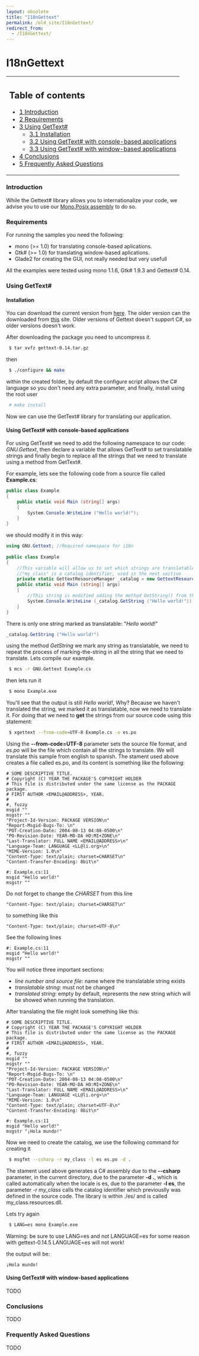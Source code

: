 ```yaml
---
layout: obsolete
title: "I18nGettext"
permalink: /old_site/I18nGettext/
redirect_from:
  - /I18nGettext/
---
```


I18nGettext
===========

<table>
<col width="100%" />
<tbody>
<tr class="odd">
<td align="left"><h2>Table of contents</h2>
<ul>
<li><a href="#Introduction">1 Introduction</a></li>
<li><a href="#Requirements">2 Requirements</a></li>
<li><a href="#Using_GetText.23">3 Using GetText#</a>
<ul>
<li><a href="#Installation">3.1 Installation</a></li>
<li><a href="#Using_GetText.23_with_console-based_applications">3.2 Using GetText# with console-based applications</a></li>
<li><a href="#Using_GetText.23_with_window-based_applications">3.3 Using GetText# with window-based applications</a></li>
</ul></li>
<li><a href="#Conclusions">4 Conclusions</a></li>
<li><a href="#Frequently_Asked_Questions">5 Frequently Asked Questions</a></li>
</ul></td>
</tr>
</tbody>
</table>

### Introduction

While the Gettext\# library allows you to internationalize your code, we advise you to use our [Mono.Posix assembly]({{site.github.url}}/old_site/Internationalization) to do so.

### Requirements

For running the samples you need the following:

-   mono (\>= 1.0) for translating console-based aplications.
-   Gtk\# (\>= 1.0) for translating window-based aplications.
-   Glade2 for creating the GUI, not really needed but very usefull

All the examples were tested using mono 1.1.6, Gtk\# 1.9.3 and Gettext\# 0.14.

### Using GetText\#

#### Installation

You can download the current version from [here](http://ftp.gnu.org/gnu/gettext/gettext-0.14.tar.gz). The older version can the downloaded from [this](http://ftp.gnu.org/gnu/gettext/) site. Older versions of Gettext doesn't support C\#, so older versions doesn't work.

After downloading the package you need to uncompress it.

``` bash
 $ tar xvfz gettext-0.14.tar.gz
```

then

``` bash
 $ ./configure && make
```

within the created folder, by default the configure script allows the C\# language so you don't need any extra parameter, and finally, install using the root user

``` bash
 # make install
```

Now we can use the GetText\# library for translating our application.

#### Using GetText\# with console-based applications

For using GetText\# we need to add the following namespace to our code: *GNU.Gettext*, then declare a variable that allows GetText\# to set translatable strings and finally begin to replace all the strings that we need to translate using a method from GetText\#.

For example, lets see the following code from a source file called **Example.cs**:

``` csharp
public class Example
{
    public static void Main (string[] args)
    {
        System.Console.WriteLine ("Hello world!");
    }
}
```

we should modify it in this way:

``` csharp
using GNU.Gettext; //Required namespace for i18n
 
public class Example
{
    //This variable will allow us to set which strings are translatable
    //"my_class" is a catalog identifier, used in the next section
    private static GettextResourceManager _catalog = new GettextResourceManager ("my_class");
    public static void Main (string[] args)
    {
        //This string is modified adding the method GetString() from the catalog variable
        System.Console.WriteLine (_catalog.GetString ("Hello world!"));
    }
}
```

There is only one string marked as translatable: "*Hello world!*"

``` csharp
_catalog.GetString ("Hello world!")
```

using the method *GetString* we mark any string as translatable, we need to repeat the process of marking-the-string in all the string that we need to translate. Lets compile our example.

``` bash
 $ mcs -r GNU.Gettext Example.cs
```

then lets run it

``` bash
 $ mono Example.exe
```

You'll see that the output is still *Hello world!*, Why? Because we haven't translated the string, we marked it as translatable, now we need to translate it. For doing that we need to **get** the strings from our source code using this statement:

``` bash
 $ xgettext --from-code=UTF-8 Example.cs -o es.po
```

Using the **--from-code=UTF-8** parameter sets the source file format, and *es.po* will be the file which contain all the strings to translate. We will translate this sample from english to spanish. The stament used above creates a file called es.po, and its content is something like the following:

    # SOME DESCRIPTIVE TITLE.
    # Copyright (C) YEAR THE PACKAGE'S COPYRIGHT HOLDER
    # This file is distributed under the same license as the PACKAGE package.
    # FIRST AUTHOR <EMAIL@ADDRESS>, YEAR.
    #
    #, fuzzy
    msgid ""
    msgstr ""
    "Project-Id-Version: PACKAGE VERSION\n"
    "Report-Msgid-Bugs-To: \n"
    "POT-Creation-Date: 2004-08-13 04:08-0500\n"
    "PO-Revision-Date: YEAR-MO-DA HO:MI+ZONE\n"
    "Last-Translator: FULL NAME <EMAIL@ADDRESS>\n"
    "Language-Team: LANGUAGE <LL@li.org>\n"
    "MIME-Version: 1.0\n"
    "Content-Type: text/plain; charset=CHARSET\n"
    "Content-Transfer-Encoding: 8bit\n"

    #: Example.cs:11
    msgid "Hello world!"
    msgstr "" 

Do not forget to change the *CHARSET* from this line

    "Content-Type: text/plain; charset=CHARSET\n"

to something like this

    "Content-Type: text/plain; charset=UTF-8\n"

See the following lines

    #: Example.cs:11
    msgid "Hello world!"
    msgstr "" 

You will notice three important sections:

-   *line number and source file*: name where the translatable string exists
-   *translatable string*: must not be changed
-   *translated string*: empty by default, represents the new string which will be showed when running the translation.

After translating the file might look something like this:

    # SOME DESCRIPTIVE TITLE.
    # Copyright (C) YEAR THE PACKAGE'S COPYRIGHT HOLDER
    # This file is distributed under the same license as the PACKAGE package.
    # FIRST AUTHOR <EMAIL@ADDRESS>, YEAR.
    #
    #, fuzzy
    msgid ""
    msgstr ""
    "Project-Id-Version: PACKAGE VERSION\n"
    "Report-Msgid-Bugs-To: \n"
    "POT-Creation-Date: 2004-08-13 04:08-0500\n"
    "PO-Revision-Date: YEAR-MO-DA HO:MI+ZONE\n"
    "Last-Translator: FULL NAME <EMAIL@ADDRESS>\n"
    "Language-Team: LANGUAGE <LL@li.org>\n"
    "MIME-Version: 1.0\n"
    "Content-Type: text/plain; charset=UTF-8\n"
    "Content-Transfer-Encoding: 8bit\n"

    #: Example.cs:11
    msgid "Hello world!"
    msgstr "¡Hola mundo!" 

Now we need to create the catalog, we use the following command for creating it

``` bash
 $ msgfmt --csharp -r my_class -l es es.po -d .
```

The stament used above generates a C\# assembly due to the **--csharp** parameter, in the current directory, due to the parameter **-d .**, which is called automatically when the locale is es, due to the parameter **-l es**, the parameter *-r my\_class* calls the catalog identifier which previouslly was defined in the source code. The library is within ./es/ and is called my\_class.resources.dll.

Lets try again

``` bash
 $ LANG=es mono Example.exe
```

Warning: be sure to use LANG=es and not LANGUAGE=es for some reason with gettext-0.14.5 LANGUAGE=es will not work!

the output will be:

    ¡Hola mundo!

#### Using GetText\# with window-based applications

TODO

### Conclusions

TODO

### Frequently Asked Questions

TODO

